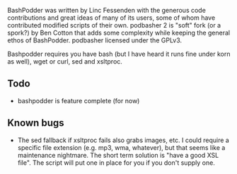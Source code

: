BashPodder was written by Linc Fessenden with the generous code contributions and great ideas of many of its users, some of whom have contributed modified scripts of their own. podbasher 2 is "soft" fork (or a spork?) by Ben Cotton that adds some complexity while keeping the general ethos of BashPodder. podbasher licensed under the GPLv3.

Bashpodder requires you have bash (but I have heard it runs fine under korn as well), wget or curl, sed and xsltproc.

## Todo
* bashpodder is feature complete (for now)

## Known bugs
* The sed fallback if xsltproc fails also grabs images, etc. I could require a specific file extension (e.g. mp3, wma, whatever), but that seems like a maintenance nightmare. The short term solution is "have a good XSL file". The script will put one in place for you if you don't supply one.
